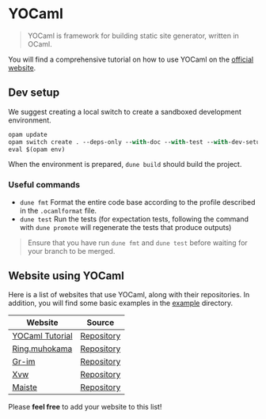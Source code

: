 # YOCaml

> YOCaml is framework for building static site generator, written in
> OCaml.

You will find a comprehensive tutorial on how to use YOCaml on the
[official website](https://yocaml.github.io/tutorial).

## Dev setup

We suggest creating a local switch to create a sandboxed development
environment.

```ocaml
opam update
opam switch create . --deps-only --with-doc --with-test --with-dev-setup -y
eval $(opam env)
```

When the environment is prepared, `dune build` should build the project.

### Useful commands

- `dune fmt` Format the entire code base according to the profile described in the `.ocamlformat` file.
- `dune test` Run the tests (for expectation tests, following the command with `dune promote` will regenerate the tests that produce outputs)

> Ensure that you have run `dune fmt` and `dune test` before waiting
> for your branch to be merged.

## Website using YOCaml

Here is a list of websites that use YOCaml, along with their
repositories. In addition, you will find some basic examples in the
[example](https://github.com/xhtmlboi/yocaml/tree/main/examples) directory.

| Website | Source |
| -- | -- |
| [YOCaml Tutorial](https://yocaml.github.io/tutorial/) | [Repository](https://github.com/yocaml/yocaml-www) |
| [Ring.muhokama](https://ring.muhokama.fun/) | [Repository](https://github.com/muhokama/ring) |
| [Gr-im](https://gr-im.github.io/) | [Repository](https://github.com/gr-im/site) |
| [Xvw](https://xvw.lol) | [Repository](https://github.com/xvw/capsule) |
| [Maiste](https://maiste.fr) | [Repository](https://codeberg.org/maiste/maiste.fr) |

Please **feel free** to add your website to this list!
